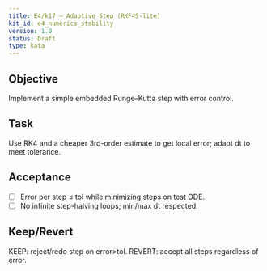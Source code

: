 ```yaml
---
title: E4/k17 — Adaptive Step (RKF45-lite)
kit_id: e4_numerics_stability
version: 1.0
status: Draft
type: kata
---
```

## Objective
Implement a simple embedded Runge–Kutta step with error control.
## Task
Use RK4 and a cheaper 3rd-order estimate to get local error; adapt dt to meet tolerance.
## Acceptance
- [ ] Error per step ≤ tol while minimizing steps on test ODE.
- [ ] No infinite step-halving loops; min/max dt respected.
## Keep/Revert
KEEP: reject/redo step on error>tol. REVERT: accept all steps regardless of error.